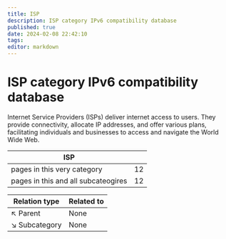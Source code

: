 ```yaml
---
title: ISP
description: ISP category IPv6 compatibility database
published: true
date: 2024-02-08 22:42:10 
tags:
editor: markdown
---
```


# ISP category IPv6 compatibility database


Internet Service Providers (ISPs) deliver internet access to users. They provide connectivity, allocate IP addresses, and offer various plans, facilitating individuals and businesses to access and navigate the World Wide Web.


| ISP   |   |
| - | - |
| pages in this very category | 12 |
| pages in this and all subcateogires | 12 |

| Relation type | Related to |
| - | - |
| :arrow_upper_left: Parent | None |
| :arrow_lower_right: Subcategory | None |